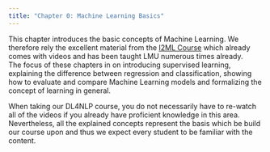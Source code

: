 ```yaml
---
title: "Chapter 0: Machine Learning Basics"
---
```

This chapter introduces the basic concepts of Machine Learning. We therefore rely the excellent material from the [I2ML Course](https://slds-lmu.github.io/i2ml/) which already comes with videos and has been taught LMU numerous times already.  
The focus of these chapters in on introducing supervised learning, explaining the difference between regression and classification, showing how to evaluate and compare Machine Learning models and formalizing the concept of learning in general.

When taking our DL4NLP course, you do not necessarily have to re-watch all of the videos if you already have proficient knowledge in this area. Nevertheless, all the explained concepts represent the basis which be build our course upon and thus we expect every student to be familiar with the content.